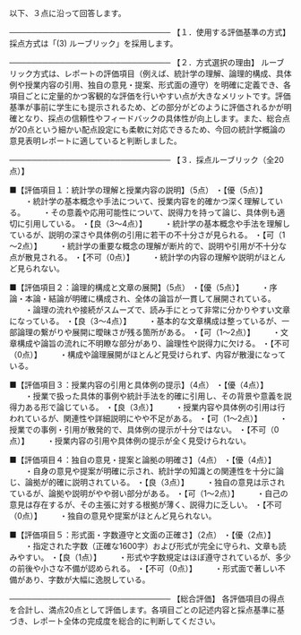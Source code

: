 以下、３点に沿って回答します。

─────────────────────────────
【１．使用する評価基準の方式】
採点方式は「(3) ルーブリック」を採用します。

─────────────────────────────
【２．方式選択の理由】
ルーブリック方式は、レポートの評価項目（例えば、統計学の理解、論理的構成、具体例や授業内容の引用、独自の意見・提案、形式面の遵守）を明確に定義でき、各項目ごとに定量的かつ客観的な評価を行いやすい点が大きなメリットです。評価基準が事前に学生にも提示されるため、どの部分がどのように評価されるかが明確となり、採点の信頼性やフィードバックの具体性が向上します。また、総合点が20点という細かい配点設定にも柔軟に対応できるため、今回の統計学概論の意見表明レポートに適していると判断しました。

─────────────────────────────
【３．採点ルーブリック（全20点）】

■【評価項目１：統計学の理解と授業内容の説明】（5点）
・【優（5点）】
　　・統計学の基本概念や手法について、授業内容を的確かつ深く理解している。
　　・その意義や応用可能性について、説得力を持って論じ、具体例も適切に引用している。
・【良（3～4点）】
　　・統計学の基本概念や手法を理解しているが、説明の深さや具体例の引用に若干の不十分さが見られる。
・【可（1～2点）】
　　・統計学の重要な概念の理解が断片的で、説明や引用が不十分な点が散見される。
・【不可（0点）】
　　・統計学の内容の理解や説明がほとんど見られない。

■【評価項目２：論理的構成と文章の展開】（5点）
・【優（5点）】
　　・序論・本論・結論が明確に構成され、全体の論旨が一貫して展開されている。
　　・論理の流れや接続がスムーズで、読み手にとって非常に分かりやすい文章になっている。
・【良（3～4点）】
　　・基本的な文章構成は整っているが、一部論理の繋がりや展開に曖昧さが残る箇所がある。
・【可（1～2点）】
　　・文章構成や論旨の流れに不明瞭な部分があり、論理性や説得力に欠ける。
・【不可（0点）】
　　・構成や論理展開がほとんど見受けられず、内容が散漫になっている。

■【評価項目３：授業内容の引用と具体例の提示】（4点）
・【優（4点）】
　　・授業で扱った具体的事例や統計手法を的確に引用し、その背景や意義を説得力ある形で論じている。
・【良（3点）】
　　・授業内容や具体例の引用は行われているが、関連性や詳細説明にやや不足がある。
・【可（1～2点）】
　　・授業での事例・引用が散発的で、具体例の提示が十分ではない。
・【不可（0点）】
　　・授業内容の引用や具体例の提示が全く見受けられない。

■【評価項目４：独自の意見・提案と論拠の明確さ】（4点）
・【優（4点）】
　　・自身の意見や提案が明確に示され、統計学の知識との関連性を十分に論じ、論拠が的確に説明されている。
・【良（3点）】
　　・独自の意見は示されているが、論拠や説明がやや弱い部分がある。
・【可（1～2点）】
　　・自己の意見は存在するが、その主張に対する根拠が薄く、説得力に乏しい。
・【不可（0点）】
　　・独自の意見や提案がほとんど見られない。

■【評価項目５：形式面・字数遵守と文面の正確さ】（2点）
・【優（2点）】
　　・指定された字数（正確な1600字）および形式が完全に守られ、文章も読みやすい。
・【良（1点）】
　　・形式や字数規定はほぼ遵守されているが、多少の前後や小さな不備が認められる。
・【不可（0点）】
　　・形式面で著しい不備があり、字数が大幅に逸脱している。

─────────────────────────────
【総合評価】
各評価項目の得点を合計し、満点20点として評価します。各項目ごとの記述内容と採点基準に基づき、レポート全体の完成度を総合的に判断してください。